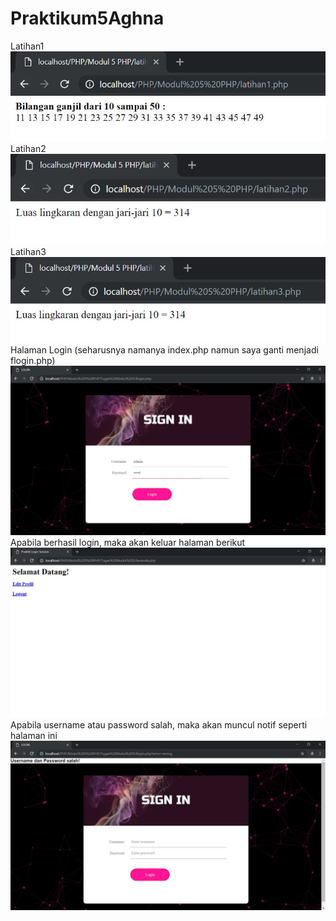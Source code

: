 # Praktikum5Aghna
Latihan1
![alt text](https://github.com/aghnaz/Praktikum5Aghna/blob/master/Latihan1.JPG)
Latihan2
![alt text](https://github.com/aghnaz/Praktikum5Aghna/blob/master/Latihan2.JPG)
Latihan3
![alt text](https://github.com/aghnaz/Praktikum5Aghna/blob/master/Latihan3.JPG)
Halaman Login (seharusnya namanya index.php namun saya ganti menjadi flogin.php)
![alt text](https://github.com/aghnaz/Praktikum5Aghna/blob/master/Tugas1.JPG)
Apabila berhasil login, maka akan keluar halaman berikut
![alt text](https://github.com/aghnaz/Praktikum5Aghna/blob/master/Tugas2.JPG)
Apabila username atau password salah, maka akan muncul notif seperti halaman ini
![alt text](https://github.com/aghnaz/Praktikum5Aghna/blob/master/Tugas3.JPG)
